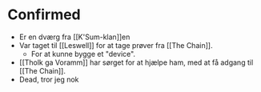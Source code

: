 # Confirmed
- Er en dværg fra [[K'Sum-klan]]en
- Var taget til [[Leswell]] for at tage prøver fra [[The Chain]].
	- For at kunne bygge et "device".
- [[Tholk ga Voramm]] har sørget for at hjælpe ham, med at få adgang til [[The Chain]].
- Dead, tror jeg nok